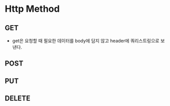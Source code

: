 # Http Method
## GET
- get은 요청할 때 필요한 데이터를 body에 담지 않고 header에 쿼리스트링으로 보낸다.

## POST

## PUT

## DELETE